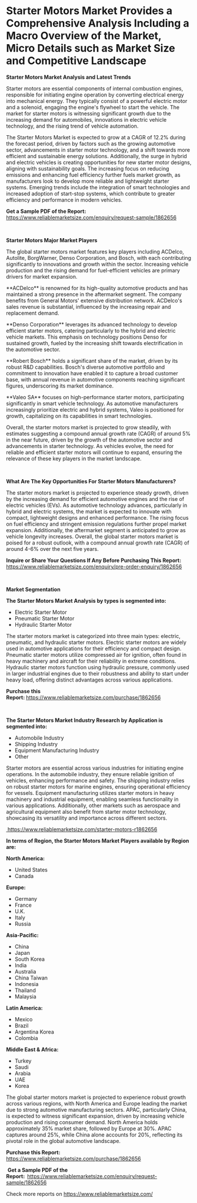 <p><h1>Starter Motors Market Provides a Comprehensive Analysis Including a Macro Overview of the Market, Micro Details such as Market Size and Competitive Landscape</h1></p><p><strong>Starter Motors Market Analysis and Latest Trends</strong></p>
<p><p>Starter motors are essential components of internal combustion engines, responsible for initiating engine operation by converting electrical energy into mechanical energy. They typically consist of a powerful electric motor and a solenoid, engaging the engine's flywheel to start the vehicle. The market for starter motors is witnessing significant growth due to the increasing demand for automobiles, innovations in electric vehicle technology, and the rising trend of vehicle automation.</p><p>The Starter Motors Market is expected to grow at a CAGR of 12.2% during the forecast period, driven by factors such as the growing automotive sector, advancements in starter motor technology, and a shift towards more efficient and sustainable energy solutions. Additionally, the surge in hybrid and electric vehicles is creating opportunities for new starter motor designs, aligning with sustainability goals. The increasing focus on reducing emissions and enhancing fuel efficiency further fuels market growth, as manufacturers look to develop more reliable and lightweight starter systems. Emerging trends include the integration of smart technologies and increased adoption of start-stop systems, which contribute to greater efficiency and performance in modern vehicles.</p></p>
<p><strong>Get a Sample PDF of the Report:&nbsp;</strong> <a href="https://www.reliablemarketsize.com/enquiry/request-sample/1862656?utm_campaign=2186&utm_medium=2&utm_source=Github&utm_content=ia&utm_term=16022025&utm_id=starter-motors">https://www.reliablemarketsize.com/enquiry/request-sample/1862656</a></p>
<p>&nbsp;</p>
<p><strong>Starter Motors Major Market Players</strong></p>
<p><p>The global starter motors market features key players including ACDelco, Autolite, BorgWarner, Denso Corporation, and Bosch, with each contributing significantly to innovations and growth within the sector. Increasing vehicle production and the rising demand for fuel-efficient vehicles are primary drivers for market expansion.</p><p>**ACDelco** is renowned for its high-quality automotive products and has maintained a strong presence in the aftermarket segment. The company benefits from General Motors' extensive distribution network. ACDelco's sales revenue is substantial, influenced by the increasing repair and replacement demand.</p><p>**Denso Corporation** leverages its advanced technology to develop efficient starter motors, catering particularly to the hybrid and electric vehicle markets. This emphasis on technology positions Denso for sustained growth, fueled by the increasing shift towards electrification in the automotive sector.</p><p>**Robert Bosch** holds a significant share of the market, driven by its robust R&D capabilities. Bosch's diverse automotive portfolio and commitment to innovation have enabled it to capture a broad customer base, with annual revenue in automotive components reaching significant figures, underscoring its market dominance.</p><p>**Valeo SA** focuses on high-performance starter motors, participating significantly in smart vehicle technology. As automotive manufacturers increasingly prioritize electric and hybrid systems, Valeo is positioned for growth, capitalizing on its capabilities in smart technologies.</p><p>Overall, the starter motors market is projected to grow steadily, with estimates suggesting a compound annual growth rate (CAGR) of around 5% in the near future, driven by the growth of the automotive sector and advancements in starter technology. As vehicles evolve, the need for reliable and efficient starter motors will continue to expand, ensuring the relevance of these key players in the market landscape.</p></p>
<p>&nbsp;</p>
<p><strong>What Are The Key Opportunities For Starter Motors Manufacturers?</strong></p>
<p><p>The starter motors market is projected to experience steady growth, driven by the increasing demand for efficient automotive engines and the rise of electric vehicles (EVs). As automotive technology advances, particularly in hybrid and electric systems, the market is expected to innovate with compact, lightweight designs and enhanced performance. The rising focus on fuel efficiency and stringent emission regulations further propel market expansion. Additionally, the aftermarket segment is anticipated to grow as vehicle longevity increases. Overall, the global starter motors market is poised for a robust outlook, with a compound annual growth rate (CAGR) of around 4-6% over the next five years.</p></p>
<p><strong>Inquire or Share Your Questions If Any Before Purchasing This Report:</strong> <a href="https://www.reliablemarketsize.com/enquiry/pre-order-enquiry/1862656?utm_campaign=2186&utm_medium=2&utm_source=Github&utm_content=ia&utm_term=16022025&utm_id=starter-motors">https://www.reliablemarketsize.com/enquiry/pre-order-enquiry/1862656</a></p>
<p>&nbsp;</p>
<p><strong>Market Segmentation</strong></p>
<p><strong>The Starter Motors Market Analysis by types is segmented into:</strong></p>
<p><ul><li>Electric Starter Motor</li><li>Pneumatic Starter Motor</li><li>Hydraulic Starter Motor</li></ul></p>
<p><p>The starter motors market is categorized into three main types: electric, pneumatic, and hydraulic starter motors. Electric starter motors are widely used in automotive applications for their efficiency and compact design. Pneumatic starter motors utilize compressed air for ignition, often found in heavy machinery and aircraft for their reliability in extreme conditions. Hydraulic starter motors function using hydraulic pressure, commonly used in larger industrial engines due to their robustness and ability to start under heavy load, offering distinct advantages across various applications.</p></p>
<p><strong>Purchase this Report:&nbsp;</strong><a href="https://www.reliablemarketsize.com/purchase/1862656?utm_campaign=2186&utm_medium=2&utm_source=Github&utm_content=ia&utm_term=16022025&utm_id=starter-motors">https://www.reliablemarketsize.com/purchase/1862656</a></p>
<p>&nbsp;</p>
<p><strong>The Starter Motors Market Industry Research by Application is segmented into:</strong></p>
<p><ul><li>Automobile Industry</li><li>Shipping Industry</li><li>Equipment Manufacturing Industry</li><li>Other</li></ul></p>
<p><p>Starter motors are essential across various industries for initiating engine operations. In the automobile industry, they ensure reliable ignition of vehicles, enhancing performance and safety. The shipping industry relies on robust starter motors for marine engines, ensuring operational efficiency for vessels. Equipment manufacturing utilizes starter motors in heavy machinery and industrial equipment, enabling seamless functionality in various applications. Additionally, other markets such as aerospace and agricultural equipment also benefit from starter motor technology, showcasing its versatility and importance across different sectors.</p></p>
<p><a href="https://www.reliablemarketsize.com/starter-motors-r1862656?utm_campaign=2186&utm_medium=2&utm_source=Github&utm_content=ia&utm_term=16022025&utm_id=starter-motors">&nbsp;https://www.reliablemarketsize.com/starter-motors-r1862656</a></p>
<p><strong>In terms of Region, the Starter Motors Market Players available by Region are:</strong></p>
<p>
    <p> <strong> North America: </strong>
        <ul>
            <li>United States</li>
            <li>Canada</li>
        </ul>
        </p> 
    <p> <strong> Europe: </strong>
        <ul>
            <li>Germany</li>
            <li>France</li>
            <li>U.K.</li>
            <li>Italy</li>
            <li>Russia</li>
        </ul>
        </p> 
    <p> <strong> Asia-Pacific: </strong>
        <ul>
            <li>China</li>
            <li>Japan</li>
            <li>South Korea</li>
            <li>India</li>
            <li>Australia</li>
            <li>China Taiwan</li>
            <li>Indonesia</li>
            <li>Thailand</li>
            <li>Malaysia</li>
        </ul>
        </p> 
    <p> <strong> Latin America: </strong>
        <ul>
            <li>Mexico</li>
            <li>Brazil</li>
            <li>Argentina Korea</li>
            <li>Colombia</li>
        </ul>
        </p> 
    <p> <strong> Middle East & Africa: </strong>
        <ul>
            <li>Turkey</li>
            <li>Saudi</li>
            <li>Arabia</li>
            <li>UAE</li>
            <li>Korea</li>
        </ul>
    </p>
    </p>
<p><p>The global starter motors market is projected to experience robust growth across various regions, with North America and Europe leading the market due to strong automotive manufacturing sectors. APAC, particularly China, is expected to witness significant expansion, driven by increasing vehicle production and rising consumer demand. North America holds approximately 35% market share, followed by Europe at 30%. APAC captures around 25%, while China alone accounts for 20%, reflecting its pivotal role in the global automotive landscape.</p></p>
<p><strong>Purchase this Report: </strong><a href="https://www.reliablemarketsize.com/purchase/1862656?utm_campaign=2186&utm_medium=2&utm_source=Github&utm_content=ia&utm_term=16022025&utm_id=starter-motors">https://www.reliablemarketsize.com/purchase/1862656</a></p>
<p>&nbsp;<strong>Get a Sample PDF of the Report:&nbsp;&nbsp;</strong><a href="https://www.reliablemarketsize.com/enquiry/request-sample/1862656?utm_campaign=2186&utm_medium=2&utm_source=Github&utm_content=ia&utm_term=16022025&utm_id=starter-motors">https://www.reliablemarketsize.com/enquiry/request-sample/1862656</a></p>
<p><strong></strong></p>
<p>Check more reports on <a href="https://www.reliablemarketsize.com/?utm_campaign=2186&utm_medium=2&utm_source=Github&utm_content=ia&utm_term=16022025&utm_id=starter-motors">https://www.reliablemarketsize.com/</a></p>